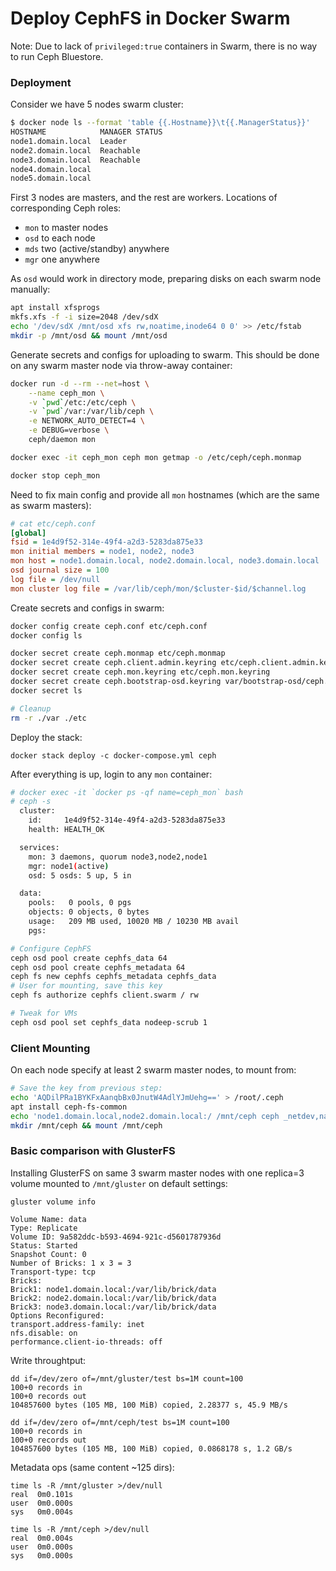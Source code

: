 # Deploy CephFS in Docker Swarm

Note: Due to lack of `privileged:true` containers in Swarm, there is no way to run Ceph Bluestore.

### Deployment
Consider we have 5 nodes swarm cluster:
```bash
$ docker node ls --format 'table {{.Hostname}}\t{{.ManagerStatus}}'
HOSTNAME            MANAGER STATUS
node1.domain.local  Leader
node2.domain.local  Reachable
node3.domain.local  Reachable
node4.domain.local
node5.domain.local
```
First 3 nodes are masters, and the rest are workers. Locations of corresponding Ceph roles:
- `mon` to master nodes
- `osd` to each node
- `mds` two (active/standby) anywhere
- `mgr` one anywhere

As `osd` would work in directory mode, preparing disks on each swarm node manually:
```bash
apt install xfsprogs
mkfs.xfs -f -i size=2048 /dev/sdX
echo '/dev/sdX /mnt/osd xfs rw,noatime,inode64 0 0' >> /etc/fstab
mkdir -p /mnt/osd && mount /mnt/osd
```

Generate secrets and configs for uploading to swarm. This should be done on any swarm master node via throw-away container:
```bash
docker run -d --rm --net=host \
    --name ceph_mon \
    -v `pwd`/etc:/etc/ceph \
    -v `pwd`/var:/var/lib/ceph \
    -e NETWORK_AUTO_DETECT=4 \
    -e DEBUG=verbose \
    ceph/daemon mon

docker exec -it ceph_mon ceph mon getmap -o /etc/ceph/ceph.monmap

docker stop ceph_mon
```
Need to fix main config and provide all `mon` hostnames (which are the same as swarm masters):
```ini
# cat etc/ceph.conf
[global]
fsid = 1e4d9f52-314e-49f4-a2d3-5283da875e33
mon initial members = node1, node2, node3
mon host = node1.domain.local, node2.domain.local, node3.domain.local
osd journal size = 100
log file = /dev/null
mon cluster log file = /var/lib/ceph/mon/$cluster-$id/$channel.log
```
Create secrets and configs in swarm:
```bash
docker config create ceph.conf etc/ceph.conf
docker config ls

docker secret create ceph.monmap etc/ceph.monmap
docker secret create ceph.client.admin.keyring etc/ceph.client.admin.keyring
docker secret create ceph.mon.keyring etc/ceph.mon.keyring
docker secret create ceph.bootstrap-osd.keyring var/bootstrap-osd/ceph.keyring
docker secret ls

# Cleanup
rm -r ./var ./etc
```
Deploy the stack:
```
docker stack deploy -c docker-compose.yml ceph
```
After everything is up, login to any `mon` container:
```bash
# docker exec -it `docker ps -qf name=ceph_mon` bash
# ceph -s
  cluster:
    id:     1e4d9f52-314e-49f4-a2d3-5283da875e33
    health: HEALTH_OK

  services:
    mon: 3 daemons, quorum node3,node2,node1
    mgr: node1(active)
    osd: 5 osds: 5 up, 5 in

  data:
    pools:   0 pools, 0 pgs
    objects: 0 objects, 0 bytes
    usage:   209 MB used, 10020 MB / 10230 MB avail
    pgs:

# Configure CephFS
ceph osd pool create cephfs_data 64
ceph osd pool create cephfs_metadata 64
ceph fs new cephfs cephfs_metadata cephfs_data
# User for mounting, save this key
ceph fs authorize cephfs client.swarm / rw

# Tweak for VMs
ceph osd pool set cephfs_data nodeep-scrub 1
```


### Client Mounting
On each node specify at least 2 swarm master nodes, to mount from:
```bash
# Save the key from previous step:
echo 'AQDilPRa1BYKFxAanqbBx0JnutW4AdlYJmUehg==' > /root/.ceph
apt install ceph-fs-common
echo 'node1.domain.local,node2.domain.local:/ /mnt/ceph ceph _netdev,name=swarm,secretfile=/root/.ceph 0 0' >> /etc/fstab
mkdir /mnt/ceph && mount /mnt/ceph
```

### Basic comparison with GlusterFS
Installing GlusterFS on same 3 swarm master nodes with one replica=3 volume mounted to `/mnt/gluster` on default settings:
```
gluster volume info

Volume Name: data
Type: Replicate
Volume ID: 9a582ddc-b593-4694-921c-d5601787936d
Status: Started
Snapshot Count: 0
Number of Bricks: 1 x 3 = 3
Transport-type: tcp
Bricks:
Brick1: node1.domain.local:/var/lib/brick/data
Brick2: node2.domain.local:/var/lib/brick/data
Brick3: node3.domain.local:/var/lib/brick/data
Options Reconfigured:
transport.address-family: inet
nfs.disable: on
performance.client-io-threads: off
```

Write throughtput:
```
dd if=/dev/zero of=/mnt/gluster/test bs=1M count=100
100+0 records in
100+0 records out
104857600 bytes (105 MB, 100 MiB) copied, 2.28377 s, 45.9 MB/s

dd if=/dev/zero of=/mnt/ceph/test bs=1M count=100
100+0 records in
100+0 records out
104857600 bytes (105 MB, 100 MiB) copied, 0.0868178 s, 1.2 GB/s
```
Metadata ops (same content ~125 dirs):
```
time ls -R /mnt/gluster >/dev/null
real  0m0.101s
user  0m0.000s
sys   0m0.004s

time ls -R /mnt/ceph >/dev/null
real  0m0.004s
user  0m0.000s
sys   0m0.000s
```

